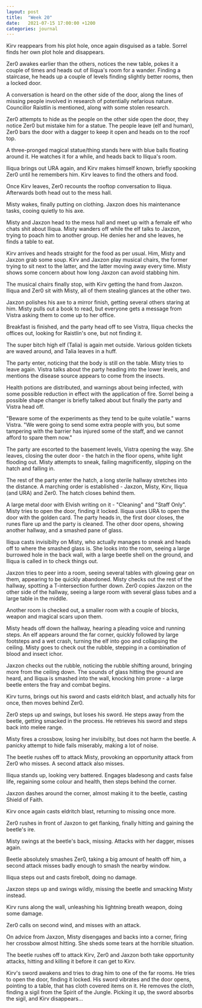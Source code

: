 ```yaml
---
layout: post
title:  "Week 20"
date:   2021-07-15 17:00:00 +1200
categories: journal
---
```

Kirv reappears from his plot hole, once again disguised as a table. Sorrel finds her own plot hole and disappears.

Zer0 awakes earlier than the others, notices the new table, pokes it a couple of times and heads out of Iliqua's room for a wander. Finding a staircase, he heads up a couple of levels finding slightly better rooms, then a locked door.

A conversation is heard on the other side of the door, along the lines of missing people involved in research of potentially nefarious nature. Councillor Raistlin is mentioned, along with some stolen research.

Zer0 attempts to hide as the people on the other side open the door, they notice Zer0 but mistake him for a statue. The people leave (elf and human), Zer0 bars the door with a dagger to keep it open and heads on to the roof top.

A three-pronged magical statue/thing stands here with blue balls floating around it. He watches it for a while, and heads back to Iliqua's room.

Iliqua brings out URA again, and Kirv makes himself known, briefly spooking Zer0 until he remembers him. Kirv leaves to find the others and food.

Once Kirv leaves, Zer0 recounts the rooftop conversation to Iliqua. Afterwards both head out to the mess hall.

Misty wakes, finally putting on clothing. Jaxzon does his maintenance tasks, cooing quietly to his axe.

Misty and Jaxzon head to the mess hall and meet up with a female elf who chats shit about Iliqua. Misty wanders off while the elf talks to Jaxzon, trying to poach him to another group. He denies her and she leaves, he finds a table to eat.

Kirv arrives and heads straight for the food as per usual. Him, Misty and Jaxzon grab some soup. Kirv and Jaxzon play musical chairs, the former trying to sit next to the latter, and the latter moving away every time. Misty shows some concern about how long Jaxzon can avoid stabbing him.

The musical chairs finally stop, with Kirv getting the hand from Jaxzon. Iliqua and Zer0 sit with Misty, all of them stealing glances at the other two.

Jaxzon polishes his axe to a mirror finish, getting several others staring at him. Misty pulls out a book to read, but everyone gets a message from Vistra asking them to come up to her office.

Breakfast is finished, and the party head off to see Vistra, Iliqua checks the offices out, looking for Raistlin's one, but not finding it.

The super bitch high elf (Talia) is again met outside. Various golden tickets are waved around, and Talia leaves in a huff.

The party enter, noticing that the body is still on the table. Misty tries to leave again. Vistra talks about the party heading into the lower levels, and mentions the disease source appears to come from the insects.

Health potions are distributed, and warnings about being infected, with some possible reduction in effect with the application of fire. Sorrel being a possible shape changer is briefly talked about but finally the party and Vistra head off.

"Beware some of the experiments as they tend to be quite volatile." warns Vistra. "We were going to send some extra people with you, but some tampering with the barrier has injured some of the staff, and we cannot afford to spare them now."

The party are escorted to the basement levels, Vistra opening the way. She leaves, closing the outer door - the hatch in the floor opens, white light flooding out. Misty attempts to sneak, failing magnificently, slipping on the hatch and falling in.

The rest of the party enter the hatch, a long sterile hallway stretches into the distance. A marching order is established - Jaxzon, Misty, Kirv, Iliqua (and URA) and Zer0. The hatch closes behind them.

A large metal door with Elvish writing on it - "Cleaning" and "Staff Only". Misty tries to open the door, finding it locked. Iliqua uses URA to open the door with the golden card. The party heads in, the first door closes, the runes flare up and the party is cleaned. The other door opens, showing another hallway, and a smashed pane of glass.

Iliqua casts invisibilty on Misty, who actually manages to sneak and heads off to where the smashed glass is. She looks into the room, seeing a large burrowed hole in the back wall, with a large beetle shell on the ground, and Iliqua is called in to check things out.

Jaxzon tries to peer into a room, seeing several tables with glowing gear on them, appearing to be quickly abandoned. Misty checks out the rest of the hallway, spotting a T-intersection further down. Zer0 copies Jaxzon on the other side of the hallway, seeing a large room with several glass tubes and a large table in the middle.

Another room is checked out, a smaller room with a couple of blocks, weapon and magical scars upon them.

Misty heads off down the hallway, hearing a pleading voice and running steps. An elf appears around the far corner, quickly followed by large footsteps and a wet crash, turning the elf into goo and collapsing the ceiling. Misty goes to check out the rubble, stepping in a combination of blood and insect ichor.

Jaxzon checks out the rubble, noticing the rubble shifting around, bringing more from the ceiling down. The sounds of glass hitting the ground are heard, and Iliqua is smashed into the wall, knocking him prone - a large beetle enters the fray and combat begins.

Kirv turns, brings out his sword and casts eldritch blast, and actually hits for once, then moves behind Zer0.

Zer0 steps up and swings, but loses his sword. He steps away from the beetle, getting smacked in the process. He retrieves his sword and steps back into melee range.

Misty fires a crossbow, losing her invisibilty, but does not harm the beetle. A panicky attempt to hide fails miserably, making a lot of noise.

The beetle rushes off to attack Misty, provoking an opportunity attack from Zer0 who misses. A second attack also misses.

Iliqua stands up, looking very battered. Engages bladesong and casts false life, regaining some colour and health, then steps behind the corner.

Jaxzon dashes around the corner, almost making it to the beetle, casting Shield of Faith.

Kirv once again casts eldritch blast, returning to missing once more.

Zer0 rushes in front of Jaxzon to get flanking, finally hitting and gaining the beetle's ire.

Misty swings at the beetle's back, missing. Attacks with her dagger, misses again.

Beetle absolutely smashes Zer0, taking a big amount of health off him, a second attack misses badly enough to smash the nearby window.

Iliqua steps out and casts firebolt, doing no damage.

Jaxzon steps up and swings wildly, missing the beetle and smacking Misty instead.

Kirv runs along the wall, unleashing his lightning breath weapon, doing some damage.

Zer0 calls on second wind, and misses with an attack.

On advice from Jaxzon, Misty disengages and backs into a corner, firing her crossbow almost hitting. She sheds some tears at the horrible situation.

The beetle rushes off to attack Kirv, Zer0 and Jaxzon both take opportunity attacks, hitting and killing it before it can get to Kirv.

Kirv's sword awakens and tries to drag him to one of the far rooms. He tries to open the door, finding it locked. His sword vibrates and the door opens, pointing to a table, that has cloth covered items on it. He removes the cloth, finding a sigil from the Spirit of the Jungle. Picking it up, the sword absorbs the sigil, and Kirv disappears...